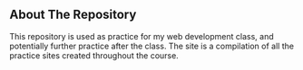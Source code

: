## About The Repository
This repository is used as practice for my web development class, and potentially further practice after the class. The site is a compilation of all the practice sites created throughout the course.